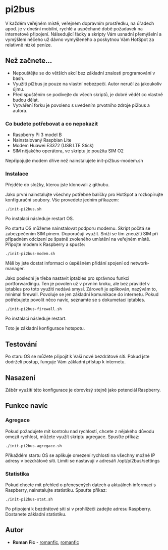 # pi2bus

V každém veřejném místě, veřejném dopravním prostředku, na úřadech apod. je v dnešní mobilní, rychlé a uspěchané době požadavek na internetové připojení. Nálsedující řádky a skripty Vám usnadní přemýšelní a vymýšlení něčeho už dávno vymyšleného a poskytnou Vám HotSpot za relativně nízké peníze.

## Než začnete...

* Nepouštějte se do větších akcí bez základní znalosti programování v bash.
* Využití pi2bus je pouze na vlastní nebezpečí. Autor neručí za jakoukoliv újmu.
* Před spuštěním se podívejte do všech skriptů, je dobré vědět co vlastně budou dělat.
* Vytváření forku je povoleno s uvedením prvotního zdroje pi2bus a autora.


### Co budete potřebovat a co nepokazit

* Raspberry Pi 3 model B
* Nainstalovaný Raspbian Lite
* Modem Huawei E3372 (USB LTE Stick)
* SIM nějakého operátora, ve skriptu je použita SIM O2

Nepřipojujte modem dříve než nainstalujete init-pi2bus-modem.sh

### Instalace

Přejděte do složky, kterou jste klonovali z githubu.

Jako první nainstalujte všechny potřebné balíčky pro HotSpot a rozkopírujte konfigurační soubory. Vše provedete jedním příkazem:
```
./init-pi2bus.sh
```
Po instalaci následuje restart OS.

Po startu OS můžeme nainstalovat podporu modemu. Skript počítá se zabezpečením SIM pinem. Doporučuji využít. Sníží se tím zneužítí SIM při případném odcizení ze špatně zvoleného umístění na veřejném místě.
Přípojte modem k Raspberry a spusťe:
```
./init-pi2bus-modem.sh
```
Měli by jste dostat informaci o úspěšném přidání spojení od network-manager.

Jako poslední je třeba nastavit iptables pro správnou funkci portforwardingu. Ten je povolen už v prvním kroku, ale bez pravidel v iptables pro toto využití nedává smysl. Zároveň je aplikován, nazývám to, minimal firewall. Povoluje se jen základní komunikace do internetu. Pokud potřebujete povolit něco navíc, seznamte se s dokumetací iptables.

```
./init-pi2bus-firewall.sh
```
Po instalaci následuje restart.

Toto je základní konfigurace hotspotu.

## Testování

Po staru OS se můžete připojit k Vaši nové bezdrátové síti. Pokud jste dodrželi postup, funguje Vám základní přístup k internetu.

## Nasazení

Záběr využití této konfigurace je obrovksý stejně jako potenciál Raspberry.

## Funkce navíc

### Agregace

Pokud požadujete mít kontrolu nad rychlostí, chcete z nějakého důvodu omezit rychlost, můžete využít skriptu agregace.
Spusťte příkaz:
```
./init-pi2bus-agregace.sh
```
Přikaždém startu OS se aplikuje omezení rychlosti na všechny možné IP adresy v bezdrátové síti. Limiti se nastavují v adresáři /opt/pi2bus/settings

### Statistika

Pokud chcete mít přehled o přenesených datech a aktuálnch informací s Raspberry, nainstalujte statistiku.
Spsuťte příkaz:
```
./init-pi2bus-stat.sh
```
Po připojení k bezdrátové síti si v prohlížeči zadejte adresu Raspberry. Dostanete základní statistiku.

## Autor

* **Roman Fic** - [romanfic](https://github.com/romanfic), [romanfic](https://www.ficovi.cz/roman)
